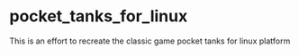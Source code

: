 # pocket_tanks_for_linux
This is an effort to recreate the classic game pocket tanks for linux platform
